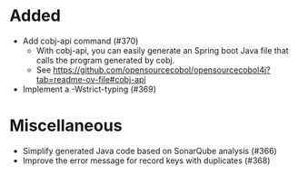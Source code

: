 # Added
* Add cobj-api command (#370)
  * With cobj-api, you can easily generate an Spring boot Java file that calls the program generated by cobj.
  * See https://github.com/opensourcecobol/opensourcecobol4j?tab=readme-ov-file#cobj-api
* Implement a -Wstrict-typing (#369)
# Miscellaneous
* Simplify generated Java code based on SonarQube analysis (#366)
* Improve the error message for record keys with duplicates (#368)
